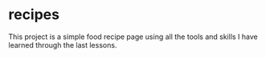 # recipes
This project is a simple food recipe page using all the tools and skills I have learned through the last lessons.